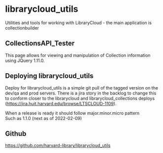 librarycloud_utils
==================

Utilities and tools for working with LibraryCloud - the main application is collectionbuilder

CollectionsAPI_Tester
---------------------
This page allows for viewing and manipulation of Collection information using JQuery 1.11.0.

Deploying librarycloud_utils
---------------------
Deploy for librarycloud_utils is a simple git pull of the tagged version on the dev/qa and prod servers. There is a jira story in the backlog to change this to conform closer to the librarycloud and librarycloud_collections deploys (https://jira.huit.harvard.edu/browse/LTSCLOUD-1109).

When a release is ready it should follow major.minor.micro pattern  
Such as 1.1.0 (next as of 2022-02-09)

Github
---------------------
https://github.com/harvard-library/librarycloud_utils

